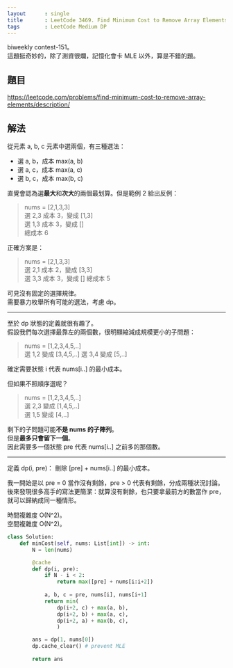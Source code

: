 ```yaml
---
layout      : single
title       : LeetCode 3469. Find Minimum Cost to Remove Array Elements
tags        : LeetCode Medium DP
---
```

biweekly contest-151。  
這題挺奇妙的，除了測資很爛，記憶化會卡 MLE 以外，算是不錯的題。  

## 題目

<https://leetcode.com/problems/find-minimum-cost-to-remove-array-elements/description/>

## 解法

從元素 a, b, c 元素中選兩個，有三種選法：  

- 選 a, b，成本 max(a, b)  
- 選 a, c，成本 max(a, c)  
- 選 b, c，成本 max(b, c)  

直覺會認為選**最大**和**次大**的兩個最划算。但是範例 2 給出反例：  
> nums = [2,1,3,3]  
> 選 2,3 成本 3，變成 [1,3]  
> 選 1,3 成本 3，變成 []  
> 總成本 6  

正確方案是：  
> nums = [2,1,3,3]  
> 選 2,1 成本 2，變成 [3,3]  
> 選 3,3 成本 3，變成 []
> 總成本 5  

可見沒有固定的選擇規律。  
需要暴力枚舉所有可能的選法，考慮 dp。  

---

至於 dp 狀態的定義就很有趣了。  
假設我們每次選擇最靠左的兩個數，很明顯縮減成規模更小的子問題：  
> nums = [1,2,3,4,5,..]  
> 選 1,2 變成 [3,4,5,..]
> 選 3,4 變成 [5,..]

確定需要狀態 i 代表 nums[i..] 的最小成本。  

但如果不照順序選呢？  
> nums = [1,2,3,4,5,..]  
> 選 2,3 變成 [1,4,5,..]  
> 選 1,5 變成 [4,..]  

剩下的子問題可能**不是 nums 的子陣列**。  
但是**最多只會留下一個**。  
因此需要多一個狀態 pre 代表 nums[i..] 之前多的那個數。  

---

定義 dp(i, pre)： 刪除 [pre] + nums[i..] 的最小成本。  

我一開始是以 pre = 0 當作沒有剩餘，pre > 0 代表有剩餘，分成兩種狀況討論。  
後來發現很多高手的寫法更簡潔：就算沒有剩餘，也只要拿最前方的數當作 pre，就可以歸納成同一種情形。  

時間複雜度 O(N^2)。  
空間複雜度 O(N^2)。  

```python
class Solution:
    def minCost(self, nums: List[int]) -> int:
        N = len(nums)

        @cache
        def dp(i, pre):
            if N - i < 2:
                return max([pre] + nums[i:i+2])
            
            a, b, c = pre, nums[i], nums[i+1]
            return min(
                dp(i+2, c) + max(a, b), 
                dp(i+2, b) + max(a, c), 
                dp(i+2, a) + max(b, c),
                )

        ans = dp(1, nums[0])
        dp.cache_clear() # prevent MLE
        
        return ans
```
